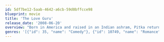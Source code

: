 ```yaml
---
id: 5df7be12-5aab-4642-a6cb-59d0bffcce98
blueprint: movie
title: 'The Love Guru'
release_date: '2008-06-20'
overview: "Born in America and raised in an Indian ashram, Pitka returns to his native land to seek his fortune as a spiritualist and self-help expert. His skills are put to the test when he must get a brokenhearted hockey player's marriage back on track in time for the man to help his team win the Stanley Cup."
genres: '[{"id": 35, "name": "Comedy"}, {"id": 10749, "name": "Romance"}]'
---
```


